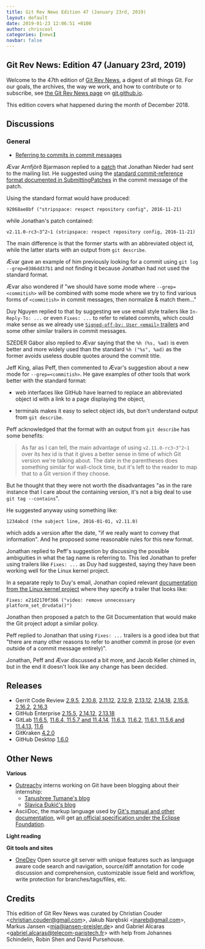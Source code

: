 ```yaml
---
title: Git Rev News Edition 47 (January 23rd, 2019)
layout: default
date: 2019-01-23 12:06:51 +0100
author: chriscool
categories: [news]
navbar: false
---
```


## Git Rev News: Edition 47 (January 23rd, 2019)

Welcome to the 47th edition of [Git Rev News](https://git.github.io/rev_news/rev_news/),
a digest of all things Git. For our goals, the archives, the way we work, and how to contribute or to
subscribe, see [the Git Rev News page](https://git.github.io/rev_news/rev_news/) on [git.github.io](http://git.github.io).

This edition covers what happened during the month of December 2018.

## Discussions


### General

* [Referring to commits in commit messages](https://public-inbox.org/git/877eg5fwd5.fsf@evledraar.gmail.com/)

Ævar Arnfjörð Bjarmason replied to a
[patch](https://public-inbox.org/git/20181217165957.GA60293@google.com/)
that Jonathan Nieder had sent to the mailing list. He suggested using
the [standard commit-reference format documented in SubmittingPatches](https://github.com/git/git/blob/16a465bc018d09e9d7bbbdc5f40a7fb99c21f8ef/Documentation/SubmittingPatches#L143-L158) in the commit message of the patch.

Using the standard format would have produced:

```
92068ae8bf ("stripspace: respect repository config", 2016-11-21)
```

while Jonathan's patch contained:

```
v2.11.0-rc3~3^2~1 (stripspace: respect repository config, 2016-11-21)
```

The main difference is that the former starts with an abbreviated
object id, while the latter starts with an output from `git describe`.

Ævar gave an example of him previously looking for a commit using
`git log --grep=0386dd37b1` and not finding it because Jonathan had
not used the standard format.

Ævar also wondered if "we should have some mode where
`--grep=<commitish>` will be combined with some mode where we try to
find various forms of `<commitish>` in commit messages, then normalize
& match them..."

Duy Nguyen replied to that by suggesting we use email style trailers
like `In-Reply-To: ...` or even `Fixes: ...` to refer
to related commits, which could make sense as we already use
[`Signed-off-by: User <email>` trailers](https://github.com/git/git/blob/master/Documentation/SubmittingPatches#L306-L347)
and some other similar trailers in commit messages.

SZEDER Gábor also replied to Ævar saying that the `%h (%s, %ad)` is
even better and more widely used than the standard `%h ("%s", %ad)` as
the former avoids useless double quotes around the commit title.

Jeff King, alias Peff, then commented to Ævar's suggestion about a new
mode for `--grep=<commitish>`. He gave examples of other tools that
work better with the standard format:

- web interfaces like GitHub have learned to replace an abbreviated
  object id with a link to a page displaying the object,

- terminals makes it easy to select object ids, but don't understand
  output from `git describe`.

Peff acknowledged that the format with an output from `git describe`
has some benefits:

> As far as I can tell, the main advantage of using `v2.11.0-rc3~3^2~1`
> over its hex id is that it gives a better sense in time of which Git
> version we're talking about. The date in the parentheses does something
> similar for wall-clock time, but it's left to the reader to map that to
> a Git version if they choose.

But he thought that they were not worth the disadvantages "as in the
rare instance that I care about the containing version, it's not a big
deal to use `git tag --contains`".

He suggested anyway using something like:

```
1234abcd (the subject line, 2016-01-01, v2.11.0)
```

which adds a version after the date, "if we really want to convey that
information". And he proposed some reasonable rules for this new
format.

Jonathan replied to Peff's suggestion by discussing the possible
ambiguities in what the tag name is referring to. This led Jonathan to
prefer using trailers like `Fixes: ...` as Duy had suggested,
saying they have been working well for the Linux kernel project.

In a separate reply to Duy's email, Jonathan copied relevant
[documentation from the Linux kernel project](https://github.com/torvalds/linux/blob/ae67ee6c5e1d5b6acdb0d51fddde651834096d75/Documentation/process/submitting-patches.rst)
where they specify a trailer that looks like:

```
Fixes: e21d2170f366 ("video: remove unnecessary platform_set_drvdata()")
```

Jonathan then proposed a patch to the Git Documentation that would
make the Git project adopt a similar policy.

Peff replied to Jonathan that using `Fixes: ...` trailers is a good
idea but that "there are many other reasons to refer to another commit
in prose (or even outside of a commit message entirely)".

Jonathan, Peff and Ævar discussed a bit more, and Jacob Keller chimed
in, but in the end it doesn't look like any change has been decided.

<!---
### Reviews
-->

<!---
### Support
-->

<!---
## Developer Spotlight:
-->

## Releases

+ Gerrit Code Review [2.9.5](https://www.gerritcodereview.com/2.9.html#295),
[2.10.8](https://www.gerritcodereview.com/2.10.html#2108),
[2.11.12](https://www.gerritcodereview.com/2.11.html#21112),
[2.12.9](https://www.gerritcodereview.com/2.12.html#2129),
[2.13.12](https://www.gerritcodereview.com/2.13.html#21312),
[2.14.18](https://www.gerritcodereview.com/2.14.html#21418),
[2.15.8](https://www.gerritcodereview.com/2.15.html#2158),
[2.16.2](https://www.gerritcodereview.com/2.16.html#2162),
[2.16.3](https://www.gerritcodereview.com/2.16.html#2163)
+ GitHub Enterprise [2.15.5](https://enterprise.github.com/releases/2.15.5/notes),
[2.14.12](https://enterprise.github.com/releases/2.14.12/notes),
[2.13.18](https://enterprise.github.com/releases/2.13.18/notes)
+ GitLab [11.6.5](https://about.gitlab.com/2019/01/17/gitlab-11-6-5-released/),
[11.6.4, 11.5.7 and 11.4.14](https://about.gitlab.com/2019/01/16/critical-security-release-gitlab-11-dot-6-dot-4-released/),
[11.6.3](https://about.gitlab.com/2019/01/05/gitlab-11-6-3-released/),
[11.6.2](https://about.gitlab.com/2019/01/03/gitlab-11-6-2-released/),
[11.6.1, 11.5.6 and 11.4.13](https://about.gitlab.com/2018/12/31/security-release-gitlab-11-dot-6-dot-1-released/),
[11.6](https://about.gitlab.com/2018/12/22/gitlab-11-6-released/)
+ GitKraken [4.2.0](https://support.gitkraken.com/release-notes/current)
+ GitHub Desktop [1.6.0](https://desktop.github.com/release-notes/)

## Other News

__Various__

* [Outreachy](https://www.outreachy.org/) interns working on Git have been blogging about their internship:
  - [Tanushree Tumane's blog](http://tanu1596.blogspot.com/)
  - [Slavica Đukić's blog](https://slavicadj.github.io/blog/)
* AsciiDoc, the markup language used by [Git's manual and other documentation](https://git-scm.com/docs),
  will get [an official specification under the Eclipse Foundation](https://asciidoctor.org/news/2019/01/07/asciidoc-spec-proposal/).

__Light reading__


__Git tools and sites__

* [OneDev](https://onedev.io) Open source git server with unique features such as language aware code search and navigation, source/diff annotation for code discussion and comprehension, customizable issue field and workflow, write protection for branches/tags/files, etc.

## Credits

This edition of Git Rev News was curated by
Christian Couder &lt;<christian.couder@gmail.com>&gt;,
Jakub Narębski &lt;<jnareb@gmail.com>&gt;,
Markus Jansen &lt;<mja@jansen-preisler.de>&gt; and
Gabriel Alcaras &lt;<gabriel.alcaras@telecom-paristech.fr>&gt;
with help from Johannes Schindelin, Robin Shen and David Pursehouse.
